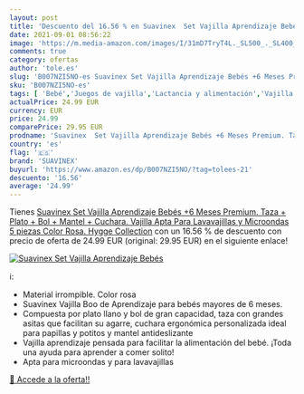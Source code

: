 ```yaml
---
layout: post
title: 'Descuento del 16.56 % en Suavinex  Set Vajilla Aprendizaje Bebés '
date: 2021-09-01 08:56:22
image: 'https://m.media-amazon.com/images/I/31mD7TryT4L._SL500_._SL400_.jpg'
comments: true
category: ofertas
author: 'tole.es'
slug: 'B007NZI5NO-es Suavinex Set Vajilla Aprendizaje Bebés +6 Meses Premium....'
sku: 'B007NZI5NO-es'
tags: [ 'Bebé','Juegos de vajilla','Lactancia y alimentación','Vajilla y cubiertos','bebés','suavinex', ]
actualPrice: 24.99 EUR
currency: EUR
price: 24.99
comparePrice: 29.95 EUR
prodname: 'Suavinex  Set Vajilla Aprendizaje Bebés +6 Meses Premium. Taza + Plato + Bol + Mantel + Cuchara. Vajilla Apta Para Lavavajillas y Microondas  5 piezas  Color Rosa. Hygge Collection'
country: 'es'
flag: '🇪🇸'
brand: 'SUAVINEX'
buyurl: 'https://www.amazon.es/dp/B007NZI5NO/?tag=tolees-21'
descuento: '16.56'
average: '24.99'
---
```


Tienes [Suavinex  Set Vajilla Aprendizaje Bebés +6 Meses Premium. Taza + Plato + Bol + Mantel + Cuchara. Vajilla Apta Para Lavavajillas y Microondas  5 piezas  Color Rosa. Hygge Collection](https://www.amazon.es/dp/B007NZI5NO/?tag=tolees-21) con un 16.56 % de descuento con precio de oferta de 24.99 EUR (original: 29.95 EUR) en el siguiente enlace!

[![Suavinex  Set Vajilla Aprendizaje Bebés ](https://m.media-amazon.com/images/I/31mD7TryT4L._SL500_._SL400_.jpg)](https://www.amazon.es/dp/B007NZI5NO/?tag=tolees-21)

ℹ️:

- Material irrompible. Color rosa
- Suavinex Vajilla Boo de Aprendizaje para bebés mayores de 6 meses.
- Compuesta por plato llano y bol de gran capacidad, taza con grandes asitas que facilitan su agarre, cuchara ergonómica personalizada ideal para papillas y potitos y mantel antideslizante
- Vajilla aprendizaje pensada para facilitar la alimentación del bebé. ¡Toda una ayuda para aprender a comer solito!
- Apta para microondas y para lavavajillas

[🛒 Accede a la oferta!!](https://www.amazon.es/dp/B007NZI5NO/?tag=tolees-21)
